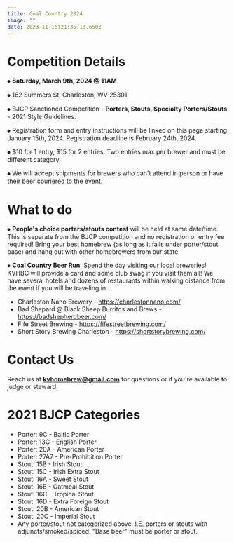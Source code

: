 ```yaml
---
title: Coal Country 2024
image: ""
date: 2023-11-16T21:35:13.650Z
---
```

# Competition Details



⦁	**Saturday, March 9th, 2024 @ 11AM**

⦁	162 Summers St, Charleston, WV 25301

⦁	BJCP Sanctioned Competition - **Porters, Stouts, Specialty Porters/Stouts** - 2021 Style Guidelines.

⦁	Registration form and entry instructions will be linked on this page starting January 15th, 2024. Registration deadline is February 24th, 2024. 

⦁	$10 for 1 entry, $15 for 2 entries. Two entries max per brewer and must be different category.

⦁	We will accept shipments for brewers who can't attend in person or have their beer couriered to the event.



# What to do



⦁	**People's choice porters/stouts contest** will be held at same date/time. This is separate from the BJCP competition and no registration or entry fee required! Bring your best homebrew (as long as it falls under porter/stout base) and hang out with other homebrewers from our state.

⦁	**Coal Country Beer Run**. Spend the day visiting our local breweries! KVHBC will provide a card and some club swag if you visit them all! We have several hotels and dozens of restaurants within walking distance from the event if you will be traveling in.

* Charleston Nano Brewery - <https://charlestonnano.com/>
* Bad Shepard @ Black Sheep Burritos and Brews - <https://badshepherdbeer.com/>
* F﻿ife Street Brewing - <https://fifestreetbrewing.com/>
* Short Story Brewing Charleston - <https://shortstorybrewing.com/>



# Contact Us



Reach us at **kvhomebrew@gmail.com** for questions or if you're available to judge or steward.



# **2﻿021 BJCP Categories**



* Porter: 9C - Baltic Porter
* Porter: 13C - English Porter
* Porter: 20A - American Porter
* Porter: 27A7 - Pre-Prohibition Porter
* Stout: 15B - Irish Stout
* Stout: 15C - Irish Extra Stout
* Stout: 16A - Sweet Stout
* Stout: 16B - Oatmeal Stout
* Stout: 16C - Tropical Stout
* Stout: 16D - Extra Foreign Stout
* Stout: 20B - American Stout
* Stout: 20C - Imperial Stout
* Any porter/stout not categorized above. I.E. porters or stouts with adjuncts/smoked/spiced. "Base beer" must be porter or stout.